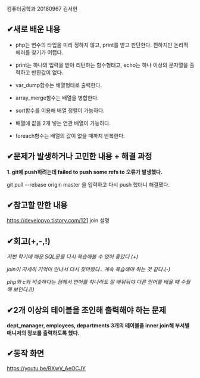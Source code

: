 컴퓨터공학과 20180967 김서현
##  &#10004;새로 배운 내용
- php는 변수의 타입을 미리 정하지 않고, print를 받고 판단한다. 편하지만 논리적 에러를 찾기가 어렵다.

- print는 하나의 입력을 받아 리턴하는 함수형태고, echo는 하나 이상의 문자열을 출력하고 반환값이 없다.

- var_dump함수는 배열형태로 출력한다.

- array_merge함수는 배열을 병합한다.

- sort함수를 이용해 배열 정렬이 가능하다.

- 배열에 값을 2개 넣는 연관 배열이 가능하다.

- foreach함수는 배열의 값이 없을 때까지 반복한다.

##  &#10004;문제가 발생하거나 고민한 내용 + 해결 과정
**1. git에 push하려는데 failed to push some refs to 오류가 발생했다.**

git pull --rebase origin master 을 입력하고 다시 push 했더니 해결됐다.


##  &#10004;참고할 만한 내용

https://developyo.tistory.com/121 join 설명

##  &#10004;회고(+,-,!)
*저번 학기에 배운 SQL문을 다시 복습해볼 수 있어 좋았다.(+)*

*join이 자세히 기억이 안나서 다시 찾아봤다.. 계속 복습해야 하는 것 같다.(-)*

*php와 c와 비슷하다는 점에서 언어를 하나라도 잘 배워둬야 다른 언어를 배울 때 수월해 보인다.(!)*

##  &#10004;2개 이상의 테이블을 조인해 출력해야 하는 문제
**dept_manager, employees, departments 3개의 테이블을 inner join해 부서별 매니저의 정보를 출력하도록 했다.**

##  &#10004;동작 화면
https://youtu.be/BXwV_AeOCJY

